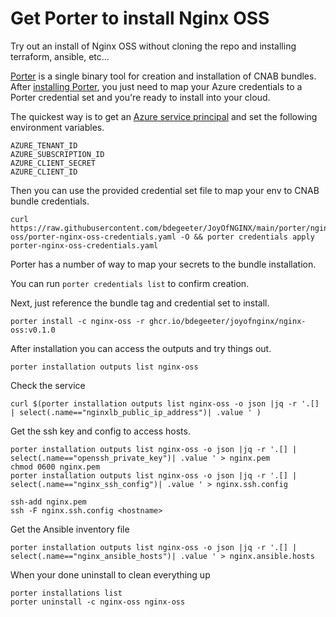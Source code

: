 # Get Porter to install Nginx OSS

Try out an install of Nginx OSS without cloning the repo and installing 
terraform, ansible, etc...

[Porter](https://getporter.org) is a single binary tool for creation and installation of CNAB bundles. 
After [installing Porter](https://getporter.org/install/), you just need to map your Azure credentials to 
a Porter credential set and you're ready to install into your cloud.

The quickest way is to get an [Azure service principal](https://learn.microsoft.com/en-us/cli/azure/ad/sp?view=azure-cli-latest#az-ad-sp-create-for-rbac)
 and set the following environment variables.

```
AZURE_TENANT_ID
AZURE_SUBSCRIPTION_ID
AZURE_CLIENT_SECRET
AZURE_CLIENT_ID
```

Then you can use the provided credential set file to map your env to CNAB bundle
credentials.

```
curl https://raw.githubusercontent.com/bdegeeter/JoyOfNGINX/main/porter/nginx-oss/porter-nginx-oss-credentials.yaml -O && porter credentials apply porter-nginx-oss-credentials.yaml
```

Porter has a number of way to map your secrets to the bundle installation. 

You can run `porter credentials list` to confirm creation.

Next, just reference the bundle tag and credential set to install.

```
porter install -c nginx-oss -r ghcr.io/bdegeeter/joyofnginx/nginx-oss:v0.1.0
```

After installation you can access the outputs and try things out.
```
porter installation outputs list nginx-oss
```

Check the service
```
curl $(porter installation outputs list nginx-oss -o json |jq -r '.[] | select(.name=="nginxlb_public_ip_address")| .value ' )
```

Get the ssh key and config to access hosts.
```
porter installation outputs list nginx-oss -o json |jq -r '.[] | select(.name=="openssh_private_key")| .value ' > nginx.pem
chmod 0600 nginx.pem
porter installation outputs list nginx-oss -o json |jq -r '.[] | select(.name=="nginx_ssh_config")| .value ' > nginx.ssh.config

ssh-add nginx.pem
ssh -F nginx.ssh.config <hostname>
```

Get the Ansible inventory file
```
porter installation outputs list nginx-oss -o json |jq -r '.[] | select(.name=="nginx_ansible_hosts")| .value ' > nginx.ansible.hosts
```

When your done uninstall to clean everything up

```
porter installations list
porter uninstall -c nginx-oss nginx-oss
```